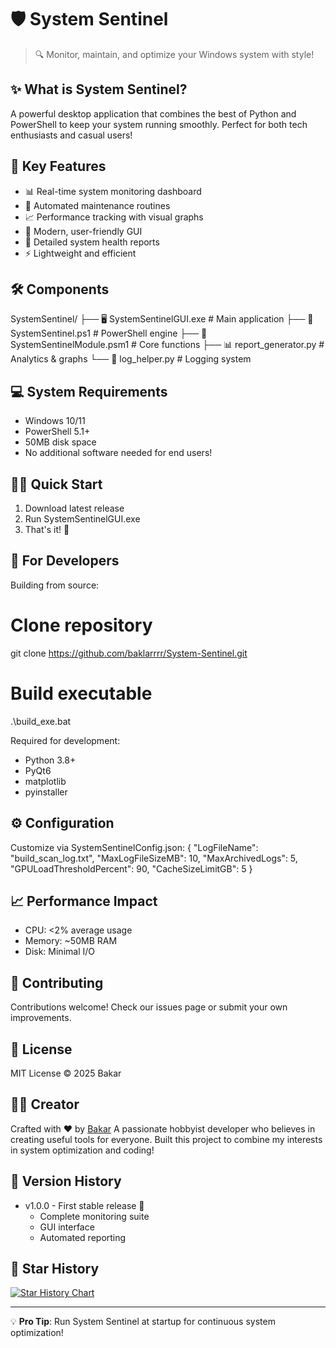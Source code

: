 # 🛡️ System Sentinel

> 🔍 Monitor, maintain, and optimize your Windows system with style!

## ✨ What is System Sentinel?
A powerful desktop application that combines the best of Python and PowerShell to keep your system running smoothly. Perfect for both tech enthusiasts and casual users!

## 🚀 Key Features
- 📊 Real-time system monitoring dashboard
- 🔄 Automated maintenance routines
- 📈 Performance tracking with visual graphs
- 🎨 Modern, user-friendly GUI
- 📝 Detailed system health reports
- ⚡ Lightweight and efficient

## 🛠️ Components
SystemSentinel/
├── 🖥️ SystemSentinelGUI.exe    # Main application
├── 📜 SystemSentinel.ps1       # PowerShell engine
├── 🔧 SystemSentinelModule.psm1 # Core functions
├── 📊 report_generator.py      # Analytics & graphs
└── 📝 log_helper.py           # Logging system

## 💻 System Requirements
- Windows 10/11
- PowerShell 5.1+
- 50MB disk space
- No additional software needed for end users!

## 🏃‍♂️ Quick Start
1. Download latest release
2. Run SystemSentinelGUI.exe
3. That's it! 🎉

## 🔧 For Developers
Building from source:
# Clone repository
git clone https://github.com/baklarrrr/System-Sentinel.git

# Build executable
.\build_exe.bat

Required for development:
- Python 3.8+
- PyQt6
- matplotlib
- pyinstaller

## ⚙️ Configuration
Customize via SystemSentinelConfig.json:
{
  "LogFileName": "build_scan_log.txt",
  "MaxLogFileSizeMB": 10,
  "MaxArchivedLogs": 5,
  "GPULoadThresholdPercent": 90,
  "CacheSizeLimitGB": 5
}

## 📈 Performance Impact
- CPU: <2% average usage
- Memory: ~50MB RAM
- Disk: Minimal I/O

## 🤝 Contributing
Contributions welcome! Check our issues page or submit your own improvements.

## 📜 License
MIT License © 2025 Bakar

## 👨‍💻 Creator
Crafted with ❤️ by [Bakar](https://github.com/baklarrrr)
A passionate hobbyist developer who believes in creating useful tools for everyone. 
Built this project to combine my interests in system optimization and coding!

## 📝 Version History
- v1.0.0 - First stable release 🎉
  - Complete monitoring suite
  - GUI interface
  - Automated reporting

## 🌟 Star History
[![Star History Chart](https://api.star-history.com/svg?repos=baklarrrr/System-Sentinel&type=Date)](https://star-history.com/#baklarrrr/System-Sentinel&Date)

---
💡 **Pro Tip**: Run System Sentinel at startup for continuous system optimization!
